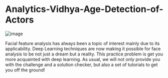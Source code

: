 # Analytics-Vidhya-Age-Detection-of-Actors

![image](https://user-images.githubusercontent.com/73815389/120074580-22c9cd00-c0bb-11eb-8ebc-8a28fd8d1de6.png)


Facial feature analysis has always been a topic of interest mainly due to its applicability. Deep Learning techniques are now making it possible for face analysis to be not just a dream but a reality. This practice problem is get you more acquainted with deep learning. As usual, we will not only provide you with the challenge and a solution checker, but also a set of tutorials to get you off the ground!
